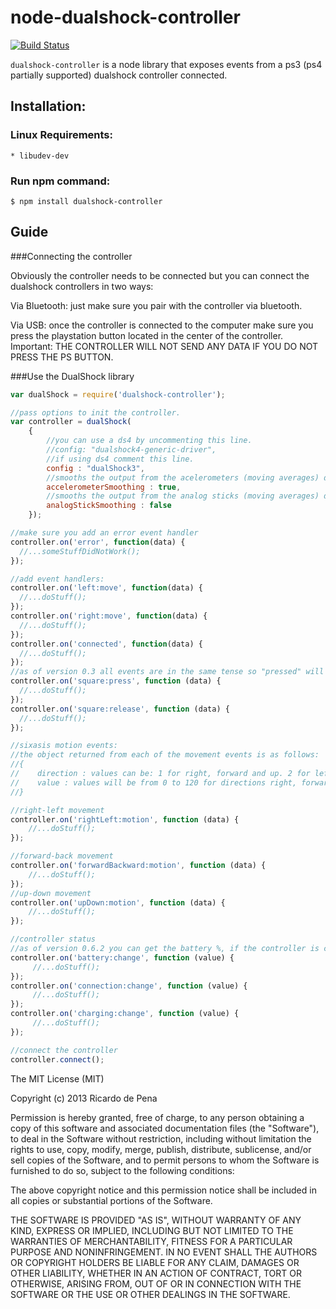 node-dualshock-controller
=========================
[![Build Status](https://travis-ci.org/rdepena/node-dualshock-controller.png?branch=master)](https://travis-ci.org/rdepena/node-dualshock-controller)

`dualshock-controller` is a node library that exposes events from a ps3 (ps4 partially supported) dualshock controller connected.

## Installation:

### Linux Requirements:

    * libudev-dev

### Run npm command:

    $ npm install dualshock-controller



## Guide

###Connecting the controller

Obviously the controller needs to be connected but you can connect the dualshock controllers in two ways:

Via Bluetooth: just make sure you pair with the controller via bluetooth.

Via USB: once the controller is connected to the computer make sure you press the playstation button located in the center of the controller. Important: THE CONTROLLER WILL NOT SEND ANY DATA IF YOU DO NOT PRESS THE PS BUTTON.


###Use the DualShock library

~~~~ js
var dualShock = require('dualshock-controller');

//pass options to init the controller.
var controller = dualShock(
    {
        //you can use a ds4 by uncommenting this line.
        //config: "dualshock4-generic-driver",
        //if using ds4 comment this line.
        config : "dualShock3",
        //smooths the output from the acelerometers (moving averages) defaults to true
        accelerometerSmoothing : true,
        //smooths the output from the analog sticks (moving averages) defaults to false
        analogStickSmoothing : false
    });

//make sure you add an error event handler
controller.on('error', function(data) {
  //...someStuffDidNotWork();
});

//add event handlers:
controller.on('left:move', function(data) {
  //...doStuff();
});
controller.on('right:move', function(data) {
  //...doStuff();
});
controller.on('connected', function(data) {
  //...doStuff();
});
//as of version 0.3 all events are in the same tense so "pressed" will not work.
controller.on('square:press', function (data) {
  //...doStuff();
});
controller.on('square:release', function (data) {
  //...doStuff();
});

//sixasis motion events:
//the object returned from each of the movement events is as follows:
//{
//    direction : values can be: 1 for right, forward and up. 2 for left, backwards and down.
//    value : values will be from 0 to 120 for directions right, forward and up and from 0 to -120 for left, backwards and down.
//}

//right-left movement
controller.on('rightLeft:motion', function (data) {
    //...doStuff();
});

//forward-back movement
controller.on('forwardBackward:motion', function (data) {
    //...doStuff();
});
//up-down movement
controller.on('upDown:motion', function (data) {
    //...doStuff();
});

//controller status
//as of version 0.6.2 you can get the battery %, if the controller is connected and if the controller is charging
controller.on('battery:change', function (value) {
     //...doStuff();
});
controller.on('connection:change', function (value) {
     //...doStuff();
});
controller.on('charging:change', function (value) {
     //...doStuff();
});

//connect the controller
controller.connect();

~~~~

The MIT License (MIT)

Copyright (c) 2013 Ricardo de Pena

Permission is hereby granted, free of charge, to any person obtaining a copy of
this software and associated documentation files (the "Software"), to deal in
the Software without restriction, including without limitation the rights to
use, copy, modify, merge, publish, distribute, sublicense, and/or sell copies of
the Software, and to permit persons to whom the Software is furnished to do so,
subject to the following conditions:

The above copyright notice and this permission notice shall be included in all
copies or substantial portions of the Software.

THE SOFTWARE IS PROVIDED "AS IS", WITHOUT WARRANTY OF ANY KIND, EXPRESS OR
IMPLIED, INCLUDING BUT NOT LIMITED TO THE WARRANTIES OF MERCHANTABILITY, FITNESS
FOR A PARTICULAR PURPOSE AND NONINFRINGEMENT. IN NO EVENT SHALL THE AUTHORS OR
COPYRIGHT HOLDERS BE LIABLE FOR ANY CLAIM, DAMAGES OR OTHER LIABILITY, WHETHER
IN AN ACTION OF CONTRACT, TORT OR OTHERWISE, ARISING FROM, OUT OF OR IN
CONNECTION WITH THE SOFTWARE OR THE USE OR OTHER DEALINGS IN THE SOFTWARE.
